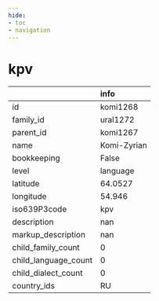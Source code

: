 ```yaml
---
hide:
- toc
- navigation
---
```

# kpv
|                      | info        |
|:---------------------|:------------|
| id                   | komi1268    |
| family_id            | ural1272    |
| parent_id            | komi1267    |
| name                 | Komi-Zyrian |
| bookkeeping          | False       |
| level                | language    |
| latitude             | 64.0527     |
| longitude            | 54.946      |
| iso639P3code         | kpv         |
| description          | nan         |
| markup_description   | nan         |
| child_family_count   | 0           |
| child_language_count | 0           |
| child_dialect_count  | 0           |
| country_ids          | RU          |